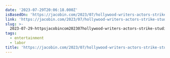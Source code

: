 ```yaml
---
date: '2023-07-29T20:06:18.000Z'
isBasedOn: 'https://jacobin.com/2023/07/hollywood-writers-actors-strike-studios-streaming/'
link: 'https://jacobin.com/2023/07/hollywood-writers-actors-strike-studios-streaming/'
slug: >-
  2023-07-29-httpsjacobincom202307hollywood-writers-actors-strike-studios-streaming
tags:
  - entertainment
  - labor
title: 'https://jacobin.com/2023/07/hollywood-writers-actors-strike-studios-streaming/'
---
```


